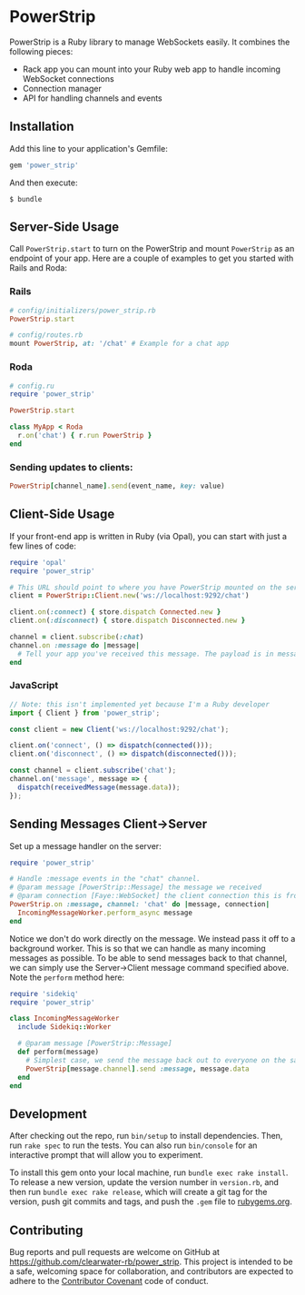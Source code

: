 # PowerStrip

PowerStrip is a Ruby library to manage WebSockets easily. It combines the following pieces:

- Rack app you can mount into your Ruby web app to handle incoming WebSocket connections
- Connection manager
- API for handling channels and events

## Installation

Add this line to your application's Gemfile:

```ruby
gem 'power_strip'
```

And then execute:

    $ bundle

## Server-Side Usage

Call `PowerStrip.start` to turn on the PowerStrip and mount `PowerStrip` as an endpoint of your app. Here are a couple of examples to get you started with Rails and Roda:

### Rails

```ruby
# config/initializers/power_strip.rb
PowerStrip.start

# config/routes.rb
mount PowerStrip, at: '/chat' # Example for a chat app
```

### Roda

```ruby
# config.ru
require 'power_strip'

PowerStrip.start

class MyApp < Roda
  r.on('chat') { r.run PowerStrip }
end
```

### Sending updates to clients:

```ruby
PowerStrip[channel_name].send(event_name, key: value)
```

## Client-Side Usage

If your front-end app is written in Ruby (via Opal), you can start with just a few lines of code:

```ruby
require 'opal'
require 'power_strip'

# This URL should point to where you have PowerStrip mounted on the server
client = PowerStrip::Client.new('ws://localhost:9292/chat')

client.on(:connect) { store.dispatch Connected.new }
client.on(:disconnect) { store.dispatch Disconnected.new }

channel = client.subscribe(:chat)
channel.on :message do |message|
  # Tell your app you've received this message. The payload is in message.data.
end
```

### JavaScript

```javascript
// Note: this isn't implemented yet because I'm a Ruby developer
import { Client } from 'power_strip';

const client = new Client('ws://localhost:9292/chat');

client.on('connect', () => dispatch(connected()));
client.on('disconnect', () => dispatch(disconnected()));

const channel = client.subscribe('chat');
channel.on('message', message => {
  dispatch(receivedMessage(message.data));
});
```

## Sending Messages Client->Server

Set up a message handler on the server:

```ruby
require 'power_strip'

# Handle :message events in the "chat" channel.
# @param message [PowerStrip::Message] the message we received
# @param connection [Faye::WebSocket] the client connection this is from
PowerStrip.on :message, channel: 'chat' do |message, connection|
  IncomingMessageWorker.perform_async message
end
```

Notice we don't do work directly on the message. We instead pass it off to a background worker. This is so that we can handle as many incoming messages as possible. To be able to send messages back to that channel, we can simply use the Server->Client message command specified above. Note the `perform` method here:

```ruby
require 'sidekiq'
require 'power_strip'

class IncomingMessageWorker
  include Sidekiq::Worker

  # @param message [PowerStrip::Message]
  def perform(message)
    # Simplest case, we send the message back out to everyone on the same channel
    PowerStrip[message.channel].send :message, message.data
  end
end
```

## Development

After checking out the repo, run `bin/setup` to install dependencies. Then, run `rake spec` to run the tests. You can also run `bin/console` for an interactive prompt that will allow you to experiment.

To install this gem onto your local machine, run `bundle exec rake install`. To release a new version, update the version number in `version.rb`, and then run `bundle exec rake release`, which will create a git tag for the version, push git commits and tags, and push the `.gem` file to [rubygems.org](https://rubygems.org).

## Contributing

Bug reports and pull requests are welcome on GitHub at https://github.com/clearwater-rb/power_strip. This project is intended to be a safe, welcoming space for collaboration, and contributors are expected to adhere to the [Contributor Covenant](http://contributor-covenant.org) code of conduct.
